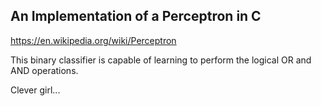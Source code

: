 ## An Implementation of a Perceptron in C

https://en.wikipedia.org/wiki/Perceptron

This binary classifier is capable of learning to perform the logical OR and AND operations. 

Clever girl...
